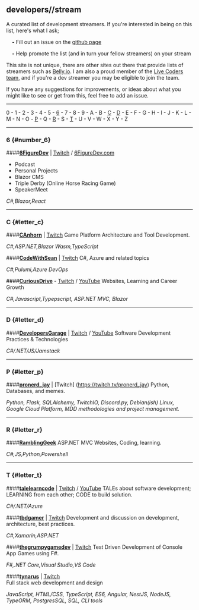## developers//stream
A curated list of development streamers. If you're interested in being on this list, here's what I ask;

&nbsp;&nbsp;&nbsp;&nbsp;**-** Fill out an issue on the [github page](https://github.com/tbd-develop/developers.stream)

&nbsp;&nbsp;&nbsp;&nbsp;**-** Help promote the list (and in turn your fellow streamers) on your stream

This site is not unique, there are other sites out there that provide lists of streamers such as [Belly.io](https://belly.io/). I am also a proud member of the [Live Coders team](https://livecoders.dev/members), and if you're a dev streamer you may be eligible to join the team. 

If you have any suggestions for improvements, or ideas about what you might like to see or get from this, feel free to add an issue. 

---

0 - 1 - 2 - 3 - 4 - 5 - [6](#number_6) - 7 - 8 - 9 - A - B - [C](#letter_c) - [D](#letter_d) - E - F - G - H - I - J - K - L - M - N - O - [P](#letter_p) - Q - [R](#letter_r) - S - [T](#letter_t) - U - V - W - X - Y - Z 

---

### 6 {#number_6}

####[**6FigureDev**](https://twitch.tv/6figuredev) | [Twitch](https://twitch.tv/6figuredev) / [6FigureDev.com](https://6figuredev.com)
- Podcast
- Personal Projects
- Blazor CMS
- Triple Derby (Online Horse Racing Game)
- SpeakerMeet

*C#,Blazor,React*

---
### C {#letter_c}

####[**CAnhorn**](https://twitch.tv/canhorn) | [Twitch](https://twitch.tv/canhorn)
Game Platform Architecture and Tool Development. 

*C#,ASP.NET,Blazor Wasm,TypeScript* 

####[**CodeWithSean**](https://twitch.tv/codewithsean) | [Twitch](https://twitch.tv/codewithsean)
C#, Azure and related topics 

*C#,Pulumi,Azure DevOps*

####[**CuriousDrive**](https://twitch.tv/curiousdrive) - [Twitch](https://twitch.tv/curiousdrive) / [YouTube](https://www.youtube.com/c/curiousdrive)
Websites, Learning and Career Growth 

*C#,Javascript,Typepscript, ASP.NET MVC, Blazor*


---
### D {#letter_d}

####[**DevelopersGarage**](https://twitch.tv/developersgarage) | [Twitch](https://twitch.tv/developersgarage) / [YouTube](https://www.youtube.com/channel/UCp7TjW2p43aNzkMEBYJ8inw)
Software Development Practices &amp; Technologies

*C#/.NET/JS/Jamstack*

---
### P {#letter_p}

####[**pronerd_jay**](https://twitch.tv/pronerd_jay) | [Twitch] (https://twitch.tv/pronerd_jay)
Python, Databases, and memes. 

*Python, Flask, SQLAlchemy, TwitchIO, Discord.py, Debian(ish) Linux, Google Cloud Platform, MDD methodologies and project management.*

---
### R {#letter_r}

####[**RamblingGeek**](https://twitch.tv/ramblinggeek)
ASP.NET MVC Websites, Coding, learning. 

*C#,JS,Python,Powershell*


---
### T {#letter_t}

####[**talelearncode**](https://twitch.tv/talelearncode) | [Twitch](https://twitch.tv/talelearncode) / [YouTube](https://www.youtube.com/channel/UChdTJpfJ_iIXw78bPm01MXQ)
TALEs about software development; LEARNING from each other; CODE to build solution.

*C#/.NET/Azure*

####[**tbdgamer**](https://twitch.tv/tbdgamer) | [Twitch](https://twitch.tv/tbdgamer)
Development and discussion on development, architecture, best practices. 

*C#,Xamarin,ASP.NET*

####[**thegrumpygamedev**](https://twitch.tv/thegrumpygamedev) | [Twitch](https://twitch.tv/thegrumpygamedev) 
Test Driven Development of Console App Games using F#. 

*F#,.NET Core,Visual Studio,VS Code*

####[**tynarus**](https://twitch.tv/tynarus) | [Twitch](https://twitch.tv/tynarus)  
Full stack web development and design 

*JavaScript, HTML/CSS, TypeScript, ES6, Angular, NestJS, NodeJS, TypeORM, PostgresSQL, SQL, CLI tools*